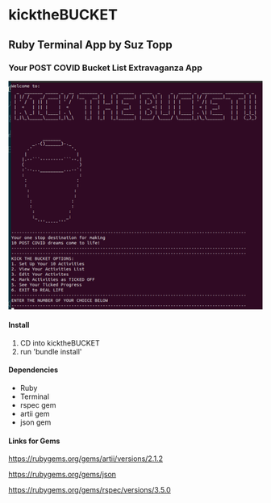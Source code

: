 # kicktheBUCKET
## Ruby Terminal App by Suz Topp

### Your POST COVID Bucket List Extravaganza App

<img src='images/homescreen1.png' alt="home screen pic" width=600px>

#### Install

1. CD into kicktheBUCKET
2. run 'bundle install'

#### Dependencies

- Ruby
- Terminal
- rspec gem
- artii gem
- json gem

#### Links for Gems

https://rubygems.org/gems/artii/versions/2.1.2

https://rubygems.org/gems/json

https://rubygems.org/gems/rspec/versions/3.5.0

